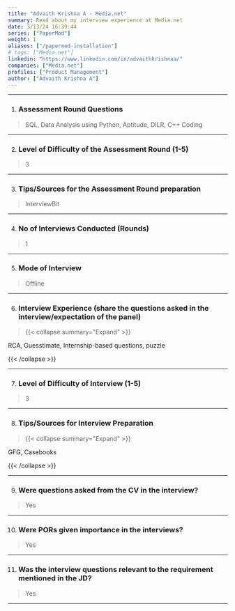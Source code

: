 ```yaml
---
title: "Advaith Krishna A - Media.net"
summary: Read about my interview experience at Media.net
date: 3/13/24 16:39:44
series: ["PaperMod"]
weight: 1
aliases: ["/papermod-installation"]
# tags: ["Media.net"]
linkedin: "https://www.linkedin.com/in/advaithkrishnaa/"
companies: ["Media.net"]
profiles: ["Product Management"]
author: ["Advaith Krishna A"]
---
```


---

1. ### Assessment Round Questions

> SQL, Data Analysis using Python, Aptitude, DILR, C++ Coding

---

2. ### Level of Difficulty of the Assessment Round (1-5)

> 3

---

3. ### Tips/Sources for the Assessment Round preparation

> InterviewBit

---

4. ### No of Interviews Conducted (Rounds)

> 1

---

5. ### Mode of Interview

> Offline

---

6. ### Interview Experience (share the questions asked in the interview/expectation of the panel)

> {{< collapse summary="Expand" >}}

RCA, Guesstimate, Internship-based questions, puzzle

{{< /collapse >}}

---

7. ### Level of Difficulty of Interview (1-5)

> 3

---

8. ### Tips/Sources for Interview Preparation

> {{< collapse summary="Expand" >}}

GFG, Casebooks

{{< /collapse >}}

---

9. ### Were questions asked from the CV in the interview?

> Yes

---

10. ### Were PORs given importance in the interviews?

> Yes

---

11. ### Was the interview questions relevant to the requirement mentioned in the JD?

> Yes

---

